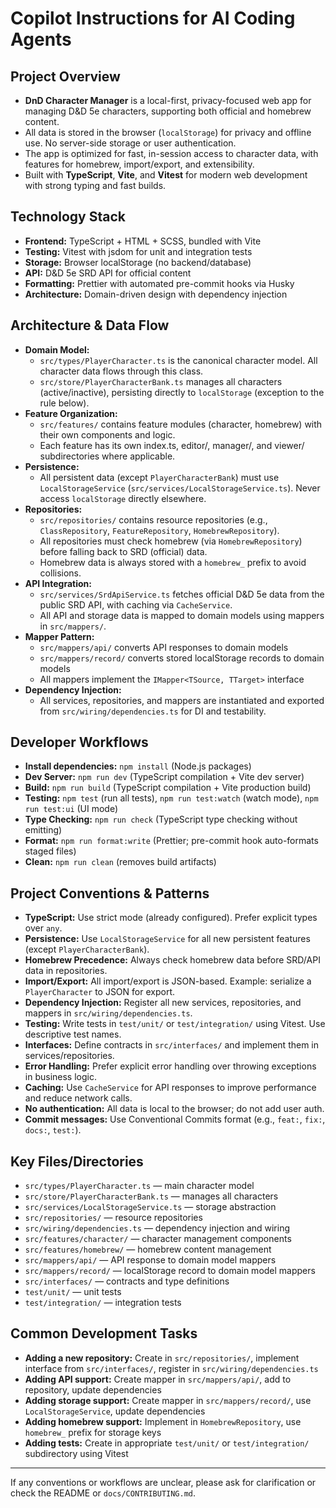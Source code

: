# Copilot Instructions for AI Coding Agents

## Project Overview

- **DnD Character Manager** is a local-first, privacy-focused web app for managing D&D 5e characters, supporting both official and homebrew content.
- All data is stored in the browser (`localStorage`) for privacy and offline use. No server-side storage or user authentication.
- The app is optimized for fast, in-session access to character data, with features for homebrew, import/export, and extensibility.
- Built with **TypeScript**, **Vite**, and **Vitest** for modern web development with strong typing and fast builds.

## Technology Stack

- **Frontend:** TypeScript + HTML + SCSS, bundled with Vite
- **Testing:** Vitest with jsdom for unit and integration tests
- **Storage:** Browser localStorage (no backend/database)
- **API:** D&D 5e SRD API for official content
- **Formatting:** Prettier with automated pre-commit hooks via Husky
- **Architecture:** Domain-driven design with dependency injection

## Architecture & Data Flow

- **Domain Model:**
  - `src/types/PlayerCharacter.ts` is the canonical character model. All character data flows through this class.
  - `src/store/PlayerCharacterBank.ts` manages all characters (active/inactive), persisting directly to `localStorage` (exception to the rule below).
- **Feature Organization:**
  - `src/features/` contains feature modules (character, homebrew) with their own components and logic.
  - Each feature has its own index.ts, editor/, manager/, and viewer/ subdirectories where applicable.
- **Persistence:**
  - All persistent data (except `PlayerCharacterBank`) must use `LocalStorageService` (`src/services/LocalStorageService.ts`). Never access `localStorage` directly elsewhere.
- **Repositories:**
  - `src/repositories/` contains resource repositories (e.g., `ClassRepository`, `FeatureRepository`, `HomebrewRepository`).
  - All repositories must check homebrew (via `HomebrewRepository`) before falling back to SRD (official) data.
  - Homebrew data is always stored with a `homebrew_` prefix to avoid collisions.
- **API Integration:**
  - `src/services/SrdApiService.ts` fetches official D&D 5e data from the public SRD API, with caching via `CacheService`.
  - All API and storage data is mapped to domain models using mappers in `src/mappers/`.
- **Mapper Pattern:**
  - `src/mappers/api/` converts API responses to domain models
  - `src/mappers/record/` converts stored localStorage records to domain models
  - All mappers implement the `IMapper<TSource, TTarget>` interface
- **Dependency Injection:**
  - All services, repositories, and mappers are instantiated and exported from `src/wiring/dependencies.ts` for DI and testability.

## Developer Workflows

- **Install dependencies:** `npm install` (Node.js packages)
- **Dev Server:** `npm run dev` (TypeScript compilation + Vite dev server)
- **Build:** `npm run build` (TypeScript compilation + Vite production build)
- **Testing:** `npm test` (run all tests), `npm run test:watch` (watch mode), `npm run test:ui` (UI mode)
- **Type Checking:** `npm run check` (TypeScript type checking without emitting)
- **Format:** `npm run format:write` (Prettier; pre-commit hook auto-formats staged files)
- **Clean:** `npm run clean` (removes build artifacts)

## Project Conventions & Patterns

- **TypeScript:** Use strict mode (already configured). Prefer explicit types over `any`.
- **Persistence:** Use `LocalStorageService` for all new persistent features (except `PlayerCharacterBank`).
- **Homebrew Precedence:** Always check homebrew data before SRD/API data in repositories.
- **Import/Export:** All import/export is JSON-based. Example: serialize a `PlayerCharacter` to JSON for export.
- **Dependency Injection:** Register all new services, repositories, and mappers in `src/wiring/dependencies.ts`.
- **Testing:** Write tests in `test/unit/` or `test/integration/` using Vitest. Use descriptive test names.
- **Interfaces:** Define contracts in `src/interfaces/` and implement them in services/repositories.
- **Error Handling:** Prefer explicit error handling over throwing exceptions in business logic.
- **Caching:** Use `CacheService` for API responses to improve performance and reduce network calls.
- **No authentication:** All data is local to the browser; do not add user auth.
- **Commit messages:** Use Conventional Commits format (e.g., `feat:`, `fix:`, `docs:`, `test:`).

## Key Files/Directories

- `src/types/PlayerCharacter.ts` — main character model
- `src/store/PlayerCharacterBank.ts` — manages all characters
- `src/services/LocalStorageService.ts` — storage abstraction
- `src/repositories/` — resource repositories
- `src/wiring/dependencies.ts` — dependency injection and wiring
- `src/features/character/` — character management components
- `src/features/homebrew/` — homebrew content management
- `src/mappers/api/` — API response to domain model mappers
- `src/mappers/record/` — localStorage record to domain model mappers
- `src/interfaces/` — contracts and type definitions
- `test/unit/` — unit tests
- `test/integration/` — integration tests

## Common Development Tasks

- **Adding a new repository:** Create in `src/repositories/`, implement interface from `src/interfaces/`, register in `src/wiring/dependencies.ts`
- **Adding API support:** Create mapper in `src/mappers/api/`, add to repository, update dependencies
- **Adding storage support:** Create mapper in `src/mappers/record/`, use `LocalStorageService`, update dependencies
- **Adding homebrew support:** Implement in `HomebrewRepository`, use `homebrew_` prefix for storage keys
- **Adding tests:** Create in appropriate `test/unit/` or `test/integration/` subdirectory using Vitest

---

If any conventions or workflows are unclear, please ask for clarification or check the README or `docs/CONTRIBUTING.md`.
